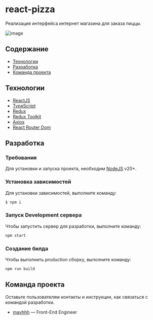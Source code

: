 # react-pizza
Реализация интерфейса интернет магазина для заказа пиццы.

![image](https://github.com/user-attachments/assets/f2012db5-c6d5-433d-bd4e-f0880dad8299)

## Содержание
- [Технологии](#технологии)
- [Разработка](#разработка)
- [Команда проекта](#команда-проекта)

## Технологии
- [ReactJS](https://react.dev/)
- [TypeScript](https://www.typescriptlang.org/)
- [Redux](https://redux.js.org/)
- [Redux Toolkit](https://redux-toolkit.js.org/)
- [Axios](https://axios-http.com/docs/intro)
- [React Router Dom](https://reactrouter.com/en/main)


## Разработка

### Требования
Для установки и запуска проекта, необходим [NodeJS](https://nodejs.org/) v20+.

### Установка зависимостей
Для установки зависимостей, выполните команду:
```sh
$ npm i
```

### Запуск Development сервера
Чтобы запустить сервер для разработки, выполните команду:
```sh
npm start
```

### Создание билда
Чтобы выполнить production сборку, выполните команду: 
```sh
npm run build
```

## Команда проекта
Оставьте пользователям контакты и инструкции, как связаться с командой разработки.

- [mavhhh](https://github.com/mavhhh) — Front-End Engineer
